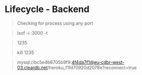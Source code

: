 # Lifecycle - Backend

> Checking for process using any port

> lsof -i :3000 -t

> 1235

>kill 1235

> mysql://bc5e4b8705b9f9:4f4da7f1@eu-cdbr-west-03.cleardb.net/heroku_f1fd70920d2078e?reconnect=true





